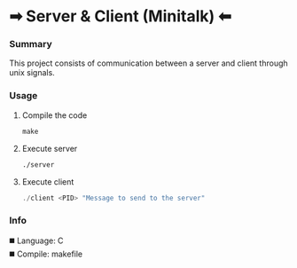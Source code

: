# ➡︎ Server & Client (Minitalk) ⬅︎

### Summary
This project consists of communication between a server and client through unix signals.

### Usage
1) Compile the code
   ```makefile
   make
   ```
2) Execute server
   ```bash
   ./server
   ```
3) Execute client
   ```c
   ./client <PID> "Message to send to the server"
   ```

### Info
◼️ Language: C
<br>
◼️ Compile: makefile



